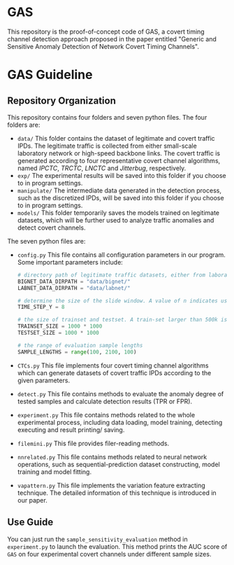 # GAS
This repository is the proof-of-concept code of GAS, a covert timing channel detection approach proposed in the paper entitled "Generic and Sensitive Anomaly Detection of Network Covert Timing Channels".

# GAS Guideline 

## Repository Organization

This repository contains four folders and seven python files. The four folders are:

* `data/`  This folder contains the dataset of legitimate and covert traffic IPDs. The legitimate traffic is collected from either small-scale laboratory network or high-speed backbone links. The covert traffic is generated according to four representative covert channel algorithms, named *IPCTC*, *TRCTC*, *LNCTC* and *Jitterbug*, respectively. 
* `exp/`  The experimental results will be saved into this folder if you choose to in program settings.
* `manipulate/` The intermediate data generated in the detection process, such as the discretized IPDs, will be saved into this folder if you choose to in program settings.
* `models/` This folder temporarily saves the models trained on legitimate datasets, which will be further used to analyze traffic anomalies and detect covert channels.

The seven python files are:

* `config.py` This file contains all configuration parameters in our program. Some important parameters include:

  ```python
  # directory path of legitimate traffic datasets, either from laboratory or backbone network
  BIGNET_DATA_DIRPATH = "data/bignet/"
  LABNET_DATA_DIRPATH = "data/labnet/"
  
  # determine the size of the slide window. A value of n indicates using 8 successive IPDs to predict the following n + 1 IPD.
  TIME_STEP_Y = 8
  
  # the size of trainset and testset. A train-set larger than 500k is recommended.  
  TRAINSET_SIZE = 1000 * 1000
  TESTSET_SIZE = 1000 * 1000
  
  # the range of evaluation sample lengths
  SAMPLE_LENGTHS = range(100, 2100, 100)
  ```

   

* `CTCs.py`  This file implements four covert timing channel algorithms which can generate datasets of covert traffic IPDs according to the given parameters.

* `detect.py` This file contains methods to evaluate the anomaly degree of tested samples and calculate detection results (TPR or FPR).

* `experiment.py`  This file contains methods related to the whole experimental process, including data loading, model training, detecting executing and result printing/ saving. 

* `filemini.py`  This file provides filer-reading methods.

* `nnrelated.py`  This file contains methods related to neural network operations, such as sequential-prediction dataset constructing, model training and model fitting.

* `vapattern.py` This file implements the variation feature extracting technique. The detailed information of this technique is introduced in our paper.

## Use Guide

You can just run the `sample_sensitivity_evaluation` method in `experiment.py` to launch the evaluation. This method prints the AUC score of `GAS` on four experimental covert channels under different sample sizes.
